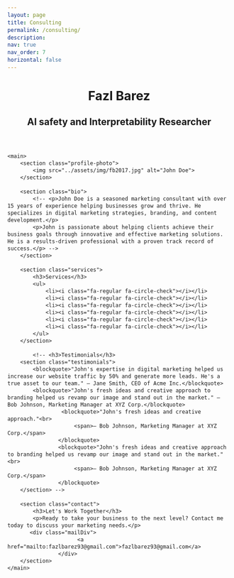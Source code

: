 ```yaml
---
layout: page
title: Consulting
permalink: /consulting/
description:
nav: true
nav_order: 7
horizontal: false
---
```


<!-- pages/projects.md -->
<div class="consulting">
    <header>
        <h1>Fazl Barez</h1>
        <h2>AI safety and Interpretability Researcher</h2>
    </header>

    <main>
        <section class="profile-photo">
            <img src="../assets/img/fb2017.jpg" alt="John Doe">
        </section>

        <section class="bio">
            <!-- <p>John Doe is a seasoned marketing consultant with over 15 years of experience helping businesses grow and thrive. He specializes in digital marketing strategies, branding, and content development.</p>
            <p>John is passionate about helping clients achieve their business goals through innovative and effective marketing solutions. He is a results-driven professional with a proven track record of success.</p> -->
        </section>

        <section class="services">
            <h3>Services</h3>
            <ul>
                <li><i class="fa-regular fa-circle-check"></i></li>
                <li><i class="fa-regular fa-circle-check"></i></li>
                <li><i class="fa-regular fa-circle-check"></i></li>
                <li><i class="fa-regular fa-circle-check"></i></li>
                <li><i class="fa-regular fa-circle-check"></i></li>
                <li><i class="fa-regular fa-circle-check"></i></li>
            </ul>
        </section>

            <!-- <h3>Testimonials</h3>
        <section class="testimonials">
            <blockquote>"John's expertise in digital marketing helped us increase our website traffic by 50% and generate more leads. He's a true asset to our team." – Jane Smith, CEO of Acme Inc.</blockquote>
            <blockquote>"John's fresh ideas and creative approach to branding helped us revamp our image and stand out in the market." – Bob Johnson, Marketing Manager at XYZ Corp.</blockquote>
    				 <blockquote>"John's fresh ideas and creative approach."<br>
    					 <span>– Bob Johnson, Marketing Manager at XYZ Corp.</span>
    				</blockquote>
    				<blockquote>"John's fresh ideas and creative approach to branding helped us revamp our image and stand out in the market."<br>
    					 <span>– Bob Johnson, Marketing Manager at XYZ Corp.</span>
    				</blockquote>
        </section> -->

        <section class="contact">
            <h3>Let's Work Together</h3>
            <p>Ready to take your business to the next level? Contact me today to discuss your marketing needs.</p>
           <div class="mailDiv">
    					  <a href="mailto:fazlbarez93@gmail.com">fazlbarez93@gmail.com</a>
    				</div>
        </section>
    </main>

</div>
